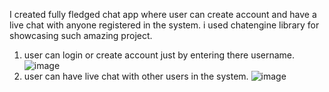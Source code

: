 I created fully fledged chat app where user can create account and have a live chat with anyone registered in the system. i used chatengine library for showcasing such amazing project.
1. user can login or create account just by entering there username.
![image](https://github.com/Samuelbahiru/MernChatApp/assets/101541194/a5bc555c-213b-4791-a73e-4304aab36a97)
2. user can have live chat with other users in the system.
   ![image](https://github.com/Samuelbahiru/MernChatApp/assets/101541194/984eeb63-493b-4fa9-8db8-98e8468e3556)


